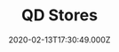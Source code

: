 ---
date: 2020-02-13T17:30:49.000Z
title: QD Stores
latitude: 52.049113031032604
longitude: 0.954887437455837
category: checkin
---